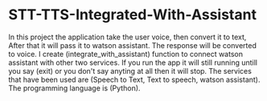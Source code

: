 # STT-TTS-Integrated-With-Assistant
In this project the application take the user voice, then convert it to text, After that it will pass it to watson assistant. The response will be converted to voice.
I create (integrate_with_assistant) function to connect watson assistant with other two services. If you run the app it will still running untill you say (exit) or you don't say anyting at all then it will stop. 
The services that have been used are (Speech to Text, Text to speech, watson assistant). The programming language is (Python). 




